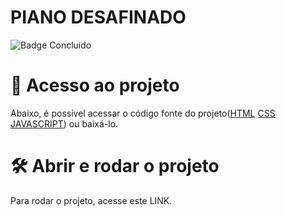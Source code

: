 <h1>PIANO DESAFINADO</h1>

![Badge Concluído](http://img.shields.io/static/v1?label=STATUS&message=CONCLUÍDO&color=GREEN&style=for-the-badge)

# 📁 Acesso ao projeto

Abaixo, é possível acessar o código fonte do projeto([HTML](https://github.com/guisacilotto/OutOfTunePiano/blob/main/index.html) 
[CSS](https://github.com/guisacilotto/OutOfTunePiano/blob/main/style.css) [JAVASCRIPT](https://github.com/guisacilotto/OutOfTunePiano/blob/main/script.js)) ou baixá-lo.


# 🛠️ Abrir e rodar o projeto

Para rodar o projeto, acesse este LINK.
